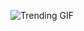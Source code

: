 ![Trending GIF](https://media1.giphy.com/media/v1.Y2lkPThiYjIxNzcyYWh1MDNlc3Y2bWpqMWU3azE1N2l0eWQ0cGZpNnk1dXBzZHhhOXl2eSZlcD12MV9naWZzX3NlYXJjaCZjdD1n/YYKoJL28YtscdUTGWA/giphy.gif)
